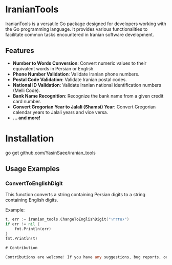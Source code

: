 # IranianTools

IranianTools is a versatile Go package designed for developers working with the Go programming language. It provides various functionalities to facilitate common tasks encountered in Iranian software development.

## Features

- **Number to Words Conversion**: Convert numeric values to their equivalent words in Persian or English.
- **Phone Number Validation**: Validate Iranian phone numbers.
- **Postal Code Validation**: Validate Iranian postal codes.
- **National ID Validation**: Validate Iranian national identification numbers (Melli Code).
- **Bank Name Recognition**: Recognize the bank name from a given credit card number.
- **Convert Gregorian Year to Jalali (Shamsi) Year**: Convert Gregorian calendar years to Jalali years and vice versa.
- **... and more!**

# Installation

go get github.com/YasinSaee/iranian_tools

## Usage Examples
### ConvertToEnglishDigit

This function converts a string containing Persian digits to a string containing English digits.

Example:
```go
t, err := iranian_tools.ChangeToEnglishDigit("۱۲۳۴۵۶")
if err != nil {
    fmt.Println(err)
}
fmt.Println(t)

# Contribution

Contributions are welcome! If you have any suggestions, bug reports, or feature requests, please open an issue or submit a pull request.
